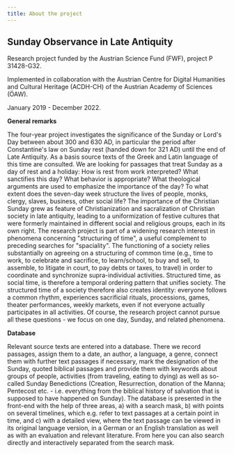 ```yaml
---
title: About the project
---
```

## Sunday Observance in Late Antiquity

Research project funded by the Austrian Science Fund (FWF), project P 31428-G32.

Implemented in collaboration with the Austrian Centre for Digital Humanities and Cultural Heritage (ACDH-CH) of the Austrian Academy of Sciences (ÖAW).

January 2019 - December 2022.

**General remarks**

The four-year project investigates the significance of the Sunday or Lord's Day between about 300 and 630 AD, in particular the period after Constantine's law on Sunday rest (handed down for 321 AD) until the end of Late Antiquity. As a basis source texts of the Greek and Latin language of this time are consulted. We are looking for passages that treat Sunday as a day of rest and a holiday: How is rest from work interpreted? What sanctifies this day? What behavior is appropriate? What theological arguments are used to emphasize the importance of the day? To what extent does the seven-day week structure the lives of people, monks, clergy, slaves, business, other social life? The importance of the Christian Sunday grew as feature of Christianization and sacralization of Christian society in late antiquity, leading to a uniformization of festive cultures that were formerly maintained in different social and religious groups, each in its own right. The research project is part of a widening research interest in phenomena concerning "structuring of time", a useful complement to preceding searches for "spaciality". The functioning of a society relies substantially on agreeing on a structuring of common time (e.g., time to work, to celebrate and sacrifice, to learn/school, to buy and sell, to assemble, to litigate in court, to pay debts or taxes, to travel) in order to coordinate and synchronize supra-individual activities. Structured time, as social time, is therefore a temporal ordering pattern that unifies society. The structured time of a society therefore also creates identity: everyone follows a common rhythm, experiences sacrificial rituals, processions, games, theater performances, weekly markets, even if not everyone actually participates in all activities. Of course, the research project cannot pursue all these questions - we focus on one day, Sunday, and related phenomena.

**Database**

Relevant source texts are entered into a database. There we record passages, assign them to a date, an author, a language, a genre, connect them with further text passages if necessary, mark the designation of the Sunday, quoted biblical passages and provide them with keywords about groups of people, activities (from traveling, eating to dying) as well as so-called Sunday Benedictions (Creation, Resurrection, donation of the Manna; Pentecost etc. - i.e. everything from the biblical history of salvation that is supposed to have happened on Sunday). The database is presented in the front-end with the help of three areas, a) with a search mask, b) with points on several timelines, which e.g. refer to text passages at a certain point in time, and c) with a detailed view, where the text passage can be viewed in its original language version, in a German or an English translation as well as with an evaluation and relevant literature. From here you can also search directly and interactively separated from the search mask.